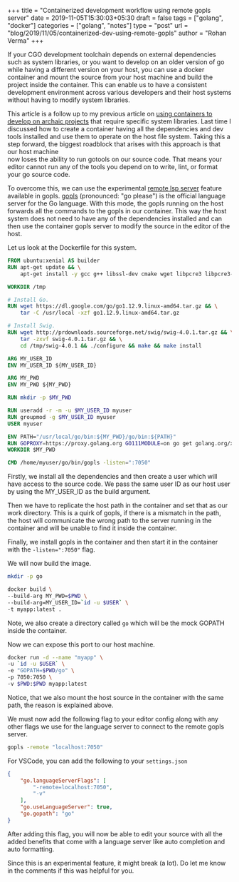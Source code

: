 +++
title = "Containerized development workflow using remote gopls server"
date = 2019-11-05T15:30:03+05:30
draft = false
tags = ["golang", "docker"]
categories = ["golang", "notes"]
type = "post"
url = "blog/2019/11/05/containerized-dev-using-remote-gopls"
author = "Rohan Verma"
+++

If your CGO development toolchain depends on external dependencies such 
as system libraries, or you want to develop on an older version of
go while having a different version on your host, you can use a docker container and mount the source from your host machine and build the project inside the 
container. This can enable us to have a consistent development environment across
various developers and their host systems without having to modify system 
libraries. 

This article is a follow up to my previous article on [using containers
to develop on archaic projects](/blog/2019/08/04/docker-containers-to-build-archaic-projects/) 
that require specific system libraries. Last time I discussed how to create a
container having all the dependencies and dev tools installed and use them to
operate on the host file system. Taking this a step forward, 
the biggest roadblock that arises with this approach is that our host machine  
now loses the ability to run gotools on our source code. That means your editor
cannot run any of the tools you depend on to write, lint, or format your go 
source code. 

To overcome this, we can use the experimental [remote lsp server](https://godoc.org/golang.org/x/tools/internal/lsp/cmd#Application) 
feature available in gopls. [gopls](https://github.com/golang/tools/tree/master/gopls) (pronounced: "go please") is the official language server for the Go language. 
With this mode, the gopls running on the host 
forwards all the commands to the gopls in our container. This way the host system
does not need to have any of the dependencies installed and can then use the 
container gopls server to modify the source in the editor of the host.

Let us look at the Dockerfile for this system.

```Dockerfile
FROM ubuntu:xenial AS builder
RUN apt-get update && \
    apt-get install -y gcc g++ libssl-dev cmake wget libpcre3 libpcre3-dev git

WORKDIR /tmp

# Install Go.
RUN wget https://dl.google.com/go/go1.12.9.linux-amd64.tar.gz && \
    tar -C /usr/local -xzf go1.12.9.linux-amd64.tar.gz

# Install Swig.
RUN wget http://prdownloads.sourceforge.net/swig/swig-4.0.1.tar.gz && \
    tar -zxvf swig-4.0.1.tar.gz && \
    cd /tmp/swig-4.0.1 && ./configure && make && make install 

ARG MY_USER_ID
ENV MY_USER_ID ${MY_USER_ID}

ARG MY_PWD
ENV MY_PWD ${MY_PWD}

RUN mkdir -p $MY_PWD

RUN useradd -r -m -u $MY_USER_ID myuser
RUN groupmod -g $MY_USER_ID myuser
USER myuser

ENV PATH="/usr/local/go/bin:${MY_PWD}/go/bin:${PATH}"
RUN GOPROXY=https://proxy.golang.org GO111MODULE=on go get golang.org/x/tools/gopls@v0.2.0
WORKDIR $MY_PWD

CMD /home/myuser/go/bin/gopls -listen=":7050"
```

Firstly, we install all the dependencies and then create
a user which will have access to the source code. We pass
the same user ID as our host user by using the MY_USER_ID
as the build argument.

Then we have to replicate the
host path in the container and set that as our work directory. This is a quirk
of gopls, if there is a mismatch in the path, the host will communicate the
wrong path to the server running in the container and will be unable to find it
inside the container. 

Finally, we install gopls in the container and then start it in the container
with the `-listen=":7050"` flag.

We will now build the image.

```bash
mkdir -p go

docker build \
--build-arg MY_PWD=$PWD \
--build-arg=MY_USER_ID=`id -u $USER` \
-t myapp:latest .
```

Note, we also create a directory called `go` which will be the mock GOPATH 
inside the container.

Now we can expose this port to our host machine.

```bash
docker run -d --name "myapp" \
-u `id -u $USER` \
-e "GOPATH=$PWD/go" \
-p 7050:7050 \
-v $PWD:$PWD myapp:latest
```

Notice, that we also mount the host source in the container with the same path,
the reason is explained above.

We must now add the following flag to your editor config along with any other
flags we use for the language server to connect to the remote gopls server.

```bash
gopls -remote "localhost:7050"
```

For VSCode, you can add the following to your `settings.json`

```json
{
    "go.languageServerFlags": [
        "-remote=localhost:7050",
        "-v"
    ],
    "go.useLanguageServer": true,
    "go.gopath": "go"
}
```

After adding this flag, you will now be able to edit your source with all the
added benefits that come with a language server like auto completion and 
auto formatting.

Since this is an experimental feature, it might break (a lot). Do let me know 
in the comments if this was helpful for you.